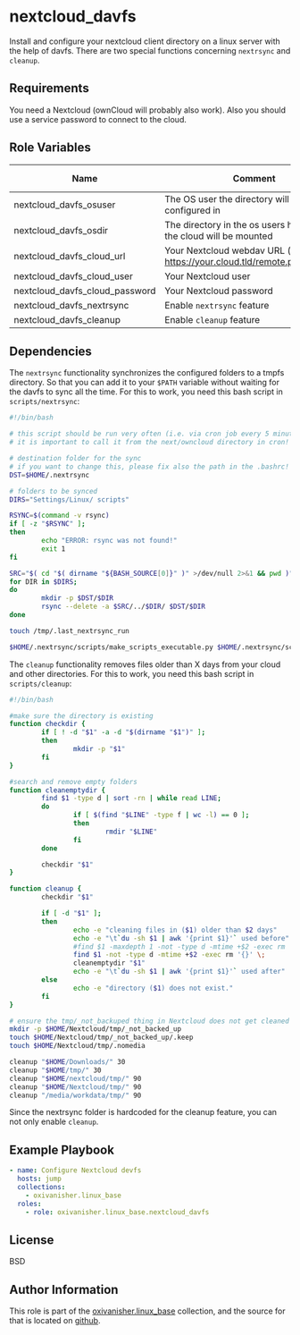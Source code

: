 nextcloud_davfs
===============

Install and configure your nextcloud client directory on a linux server with the help of davfs.
There are two special functions concerning `nextrsync` and `cleanup`.

Requirements
------------

You need a Nextcloud (ownCloud will probably also work). Also you should use a service password to connect to the cloud.

Role Variables
--------------

| Name          | Comment                              | Default value |
|---------------|--------------------------------------|---------------|
| nextcloud_davfs_osuser  | The OS user the directory will be configured in  |           |
| nextcloud_davfs_osdir  | The directory in the os users home where the cloud will be mounted | `Nextcloud`          |
| nextcloud_davfs_cloud_url | Your Nextcloud webdav URL (i.e. https://your.cloud.tld/remote.php/webdav) |           |
| nextcloud_davfs_cloud_user | Your Nextcloud user |           |
| nextcloud_davfs_cloud_password | Your Nextcloud password |           |
| nextcloud_davfs_nextrsync | Enable `nextrsync` feature | `False`          |
| nextcloud_davfs_cleanup | Enable `cleanup` feature | `False`          |

Dependencies
------------

The `nextrsync` functionality synchronizes the configured folders to a tmpfs directory. So that you can add it to your `$PATH` variable without waiting for the davfs to sync all the time. For this to work, you need this bash script in `scripts/nextrsync`:
```bash
#!/bin/bash

# this script should be run very often (i.e. via cron job every 5 minutes)
# it is important to call it from the next/owncloud directory in cron!

# destination folder for the sync
# if you want to change this, please fix also the path in the .bashrc!
DST=$HOME/.nextrsync

# folders to be synced
DIRS="Settings/Linux/ scripts"

RSYNC=$(command -v rsync)
if [ -z "$RSYNC" ];
then
        echo "ERROR: rsync was not found!"
        exit 1
fi

SRC="$( cd "$( dirname "${BASH_SOURCE[0]}" )" >/dev/null 2>&1 && pwd )"
for DIR in $DIRS;
do
        mkdir -p $DST/$DIR
        rsync --delete -a $SRC/../$DIR/ $DST/$DIR
done

touch /tmp/.last_nextrsync_run

$HOME/.nextrsync/scripts/make_scripts_executable.py $HOME/.nextrsync/scripts
```

The `cleanup` functionality removes files older than X days from your cloud and other directories. For this to work, you need this bash script in `scripts/cleanup`:
```bash
#!/bin/bash

#make sure the directory is existing
function checkdir {
        if [ ! -d "$1" -a -d "$(dirname "$1")" ];
        then
                mkdir -p "$1"
        fi
}

#search and remove empty folders
function cleanemptydir {
        find $1 -type d | sort -rn | while read LINE;
        do
                if [ $(find "$LINE" -type f | wc -l) == 0 ];
                then
                        rmdir "$LINE"
                fi
        done

        checkdir "$1"
}

function cleanup {
        checkdir "$1"

        if [ -d "$1" ];
        then
                echo -e "cleaning files in ($1) older than $2 days"
                echo -e "\t`du -sh $1 | awk '{print $1}'` used before"
                #find $1 -maxdepth 1 -not -type d -mtime +$2 -exec rm '{}' \;
                find $1 -not -type d -mtime +$2 -exec rm '{}' \;
                cleanemptydir "$1"
                echo -e "\t`du -sh $1 | awk '{print $1}'` used after"
        else
                echo -e "directory ($1) does not exist."
        fi
}

# ensure the tmp/_not_backuped thing in Nextcloud does not get cleaned
mkdir -p $HOME/Nextcloud/tmp/_not_backed_up
touch $HOME/Nextcloud/tmp/_not_backed_up/.keep
touch $HOME/Nextcloud/tmp/.nomedia

cleanup "$HOME/Downloads/" 30
cleanup "$HOME/tmp/" 30
cleanup "$HOME/nextcloud/tmp/" 90
cleanup "$HOME/Nextcloud/tmp/" 90
cleanup "/media/workdata/tmp/" 90
```

Since the nextrsync folder is hardcoded for the cleanup feature, you can not only enable `cleanup`.

Example Playbook
----------------
```yaml
- name: Configure Nextcloud devfs
  hosts: jump
  collections:
    - oxivanisher.linux_base
  roles:
    - role: oxivanisher.linux_base.nextcloud_davfs
```

License
-------

BSD

Author Information
------------------

This role is part of the [oxivanisher.linux_base](https://galaxy.ansible.com/ui/repo/published/oxivanisher/linux_base/) collection, and the source for that is located on [github](https://github.com/oxivanisher/collection-linux_base).
